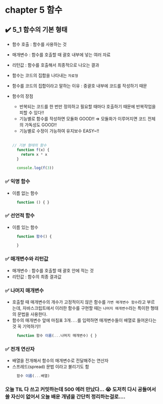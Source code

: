 # chapter 5 함수
## ✔️ 5_1 함수의 기본 형태
- 함수 호출 : 함수를 사용하는 것
- 매개변수 : 함수를 호출할 때 괄호 내부에 넣는 여러 자료
- 리턴값 : 함수를 호출해서 최종적으로 나오는 결과
- 함수는 코드의 집합을 나타내는 ```자료형```
- 함수를 코드의 집합이라고 말하는 이유 : 중괄호 내부에 코드를 작성하기 때문
- 함수의 장점
  - 반복되는 코드를 한 번만 정의하고 필요할 때마다 호출하기 때문에 반복작업을 피할 수 있다!!
  - 기능별로 함수를 작성하면 모듈화 GOOD!! => 모듈화가 이루어지면 코드 전체의 가독성도 GOOD!!
  - 기능별로 수정이 가능하여 유지보수 EASY~!!
  <br>

  ```javaScript
  // 기본 형태의 함수
    function f(x) {
      return x * x
    }
    
    console.log(f(3))
  ```

### ✅ 익명 함수
- 이름 없는 함수
  ```javaScript
    function () { }
  ```

### ✅ 선언적 함수
- 이름 있는 함수
  ```javaScript
    function 함수() {
    
    }
  ```

### ✅ 매개변수와 리턴값
- 매개변수 : 함수를 호출할 때 괄호 안에 적는 것 
- 리턴값 : 함수의 최종 결과값

### ✅ 나머지 매개변수 
- 호출할 때 매개변수의 개수가 고정적이지 않은 함수를 ```가변 매개변수 함수```라고 부르는데, 자바스크립트에서 이러한 함수를 구현할 때는 ```나머지 매개변수```라는 특이한 형태의 문법을 사용한다.
- 함수의 매개변수 앞에 마침표 3개```...```를 입력하면 매개변수들이 배열로 들어온다는것 꼭 기억하기!!
  ```javaScript
    function 함수 이름(...나머지 매개변수) { }
  ```
### ✅ 전개 연산자
- 배열을 전개해서 함수의 매개변수로 전달해주는 연산자
- 스프레드(spread) 문법 이라고 불리기도 함
  ```javaScript
    함수 이름(...배열)
  ```
  
### 오늘 TIL 다 쓰고 커밋하는데 500 에러 만났다... 😭 도저히 다시 공들여서 쓸 자신이 없어서 오늘 배운 개념을 간단히 정리하는걸로....
